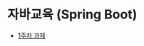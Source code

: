 # 자바교육 (Spring Boot)

* [1주차 과제](https://github.com/KijungSong/java_edu/wiki/1%EC%A3%BC%EC%B0%A8-%EA%B3%BC%EC%A0%9C)
